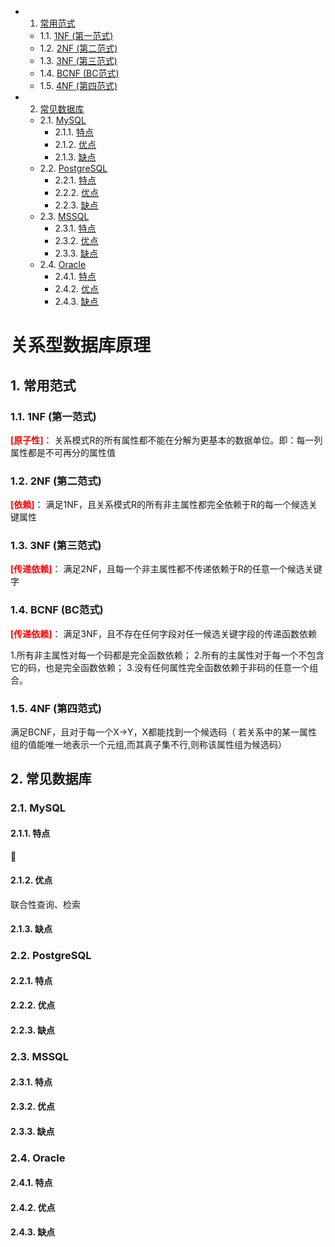 <!-- vscode-markdown-toc -->
* 1. [常用范式](#)
	* 1.1. [1NF (第一范式)](#NF)
	* 1.2. [2NF (第二范式)](#NF-1)
	* 1.3. [3NF (第三范式)](#NF-1)
	* 1.4. [BCNF (BC范式)](#BCNFBC)
	* 1.5. [4NF (第四范式)](#NF-1)
* 2. [常见数据库](#-1)
	* 2.1. [MySQL](#MySQL)
		* 2.1.1. [特点](#-1)
		* 2.1.2. [优点](#-1)
		* 2.1.3. [缺点](#-1)
	* 2.2. [PostgreSQL](#PostgreSQL)
		* 2.2.1. [特点](#-1)
		* 2.2.2. [优点](#-1)
		* 2.2.3. [缺点](#-1)
	* 2.3. [MSSQL](#MSSQL)
		* 2.3.1. [特点](#-1)
		* 2.3.2. [优点](#-1)
		* 2.3.3. [缺点](#-1)
	* 2.4. [Oracle](#Oracle)
		* 2.4.1. [特点](#-1)
		* 2.4.2. [优点](#-1)
		* 2.4.3. [缺点](#-1)

<!-- vscode-markdown-toc-config
	numbering=true
	autoSave=true
	/vscode-markdown-toc-config -->
<!-- /vscode-markdown-toc -->
# 关系型数据库原理
##  1. <a name=''></a>常用范式
###  1.1. <a name='NF'></a>1NF (第一范式)
<font color=red>**[原子性]**</font>： 关系模式R的所有属性都不能在分解为更基本的数据单位。即：每一列属性都是不可再分的属性值

###  1.2. <a name='NF-1'></a>2NF (第二范式)
<font color=red>**[依赖]**</font>： 满足1NF，且关系模式R的所有非主属性都完全依赖于R的每一个候选关键属性

###  1.3. <a name='NF-1'></a>3NF (第三范式)
<font color=red>**[传递依赖]**</font>： 满足2NF，且每一个非主属性都不传递依赖于R的任意一个候选关键字

###  1.4. <a name='BCNFBC'></a>BCNF (BC范式)
<font color=red>**[传递依赖]**</font>： 满足3NF，且不存在任何字段对任一候选关键字段的传递函数依赖

1.所有非主属性对每一个码都是完全函数依赖；
2.所有的主属性对于每一个不包含它的码，也是完全函数依赖；
3.没有任何属性完全函数依赖于非码的任意一个组合。

###  1.5. <a name='NF-1'></a>4NF (第四范式)
满足BCNF，且对于每一个X->Y，X都能找到一个候选码（ 若关系中的某一属性组的值能唯一地表示一个元组,而其真子集不行,则称该属性组为候选码）

##  2. <a name='-1'></a>常见数据库
###  2.1. <a name='MySQL'></a>MySQL
####  2.1.1. <a name='-1'></a>特点

####  2.1.2. <a name='-1'></a>优点
联合性查询、检索

####  2.1.3. <a name='-1'></a>缺点

###  2.2. <a name='PostgreSQL'></a>PostgreSQL
####  2.2.1. <a name='-1'></a>特点

####  2.2.2. <a name='-1'></a>优点

####  2.2.3. <a name='-1'></a>缺点

###  2.3. <a name='MSSQL'></a>MSSQL
####  2.3.1. <a name='-1'></a>特点

####  2.3.2. <a name='-1'></a>优点

####  2.3.3. <a name='-1'></a>缺点

###  2.4. <a name='Oracle'></a>Oracle
####  2.4.1. <a name='-1'></a>特点

####  2.4.2. <a name='-1'></a>优点

####  2.4.3. <a name='-1'></a>缺点